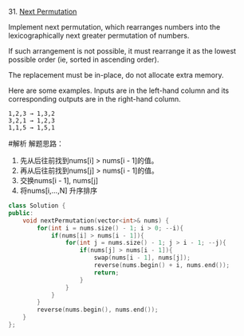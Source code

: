 31\. [Next Permutation](https://leetcode.com/problems/next-permutation/)

Implement next permutation, which rearranges numbers into the lexicographically next greater permutation of numbers.

If such arrangement is not possible, it must rearrange it as the lowest possible order (ie, sorted in ascending order).

The replacement must be in-place, do not allocate extra memory.

Here are some examples. Inputs are in the left-hand column and its corresponding outputs are in the right-hand column.
```
1,2,3 → 1,3,2
3,2,1 → 1,2,3
1,1,5 → 1,5,1
```

#解析
解题思路：
1. 先从后往前找到nums[i] > nums[i - 1]的值。
2. 再从后往前找到nums[j] > nums[i - 1]的值。
3. 交换nums[i - 1], nums[j]
4. 将nums[i,...,N] 升序排序

```cpp
class Solution {
public:
    void nextPermutation(vector<int>& nums) {
        for(int i = nums.size() - 1; i > 0; --i){
            if(nums[i] > nums[i - 1]){
                for(int j = nums.size() - 1; j > i - 1; --j){
                    if(nums[j] > nums[i - 1]){
                        swap(nums[i - 1], nums[j]);
                        reverse(nums.begin() + i, nums.end());
                        return;
                    }
                }
            }
        }
        reverse(nums.begin(), nums.end());
    }
};
```
